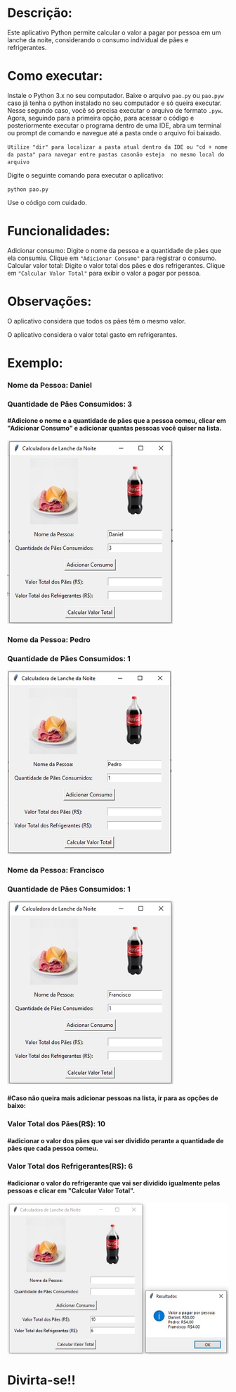 # Descrição:

Este aplicativo Python permite calcular o valor a pagar por pessoa em um lanche da noite, considerando o consumo individual de pães e refrigerantes.

# Como executar:

Instale o Python 3.x no seu computador.
Baixe o arquivo `pao.py` ou `pao.pyw` caso já tenha o python instalado no seu computador e só queira executar.
Nesse segundo caso, você só precisa executar o arquivo de formato `.pyw`.
Agora, seguindo para a primeira opção, para acessar o código e posteriormente executar o programa dentro de uma IDE, 
abra um terminal ou prompt de comando e navegue até a pasta onde o arquivo foi baixado. 

`Utilize "dir" para localizar a pasta atual dentro da IDE ou "cd + nome da pasta" para navegar entre pastas casonão esteja  no mesmo local do arquivo`

Digite o seguinte comando para executar o aplicativo:

`python pao.py`

Use o código com cuidado.

# Funcionalidades:

Adicionar consumo: Digite o nome da pessoa e a quantidade de pães que ela consumiu. Clique em `"Adicionar Consumo"` para registrar o consumo.
Calcular valor total: Digite o valor total dos pães e dos refrigerantes. Clique em `"Calcular Valor Total"` para exibir o valor a pagar por pessoa.

# Observações:

O aplicativo considera que todos os pães têm o mesmo valor.

O aplicativo considera o valor total gasto em refrigerantes.

# Exemplo:

<p><h3>Nome da Pessoa: Daniel</h3></p>
<p><h3>Quantidade de Pães Consumidos: 3</h3></p>
<p><h4>#Adicione o nome e a quantidade de pães que a pessoa comeu, clicar em "Adicionar Consumo" e adicionar quantas pessoas você quiser na lista.</h4></p>

<img src="img/Ex.Daniel.jpg">

<p><h3>Nome da Pessoa: Pedro</h3></p>
<p><h3>Quantidade de Pães Consumidos: 1</h3></p>

<img src="img/Ex.Pedro.jpg">

<p><h3>Nome da Pessoa: Francisco</h3></p>
<p><h3>Quantidade de Pães Consumidos: 1</h3></p>

<img src="img/Ex.Francisco.jpg">

<h4>#Caso não queira mais adicionar pessoas na lista, ir para as opções de baixo:</h4>

<p><h3>Valor Total dos Pães(R$): 10</h3></p>
<p><h4>#adicionar o valor dos pães que vai ser dividido perante a quantidade de pães que cada pessoa comeu.</h4></p>

<p><h3>Valor Total dos Refrigerantes(R$): 6</h3></p>
<p><h4>#adicionar o valor do refrigerante que vai ser dividido igualmente pelas pessoas e clicar em "Calcular Valor Total".</h4></p>

<img src="img/Ex.CalculoValor.jpg">

# Divirta-se!!
